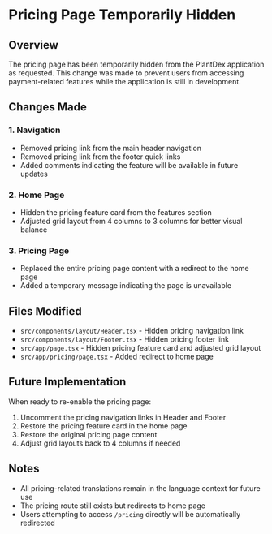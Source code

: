 # Pricing Page Temporarily Hidden

## Overview
The pricing page has been temporarily hidden from the PlantDex application as requested. This change was made to prevent users from accessing payment-related features while the application is still in development.

## Changes Made

### 1. Navigation
- Removed pricing link from the main header navigation
- Removed pricing link from the footer quick links
- Added comments indicating the feature will be available in future updates

### 2. Home Page
- Hidden the pricing feature card from the features section
- Adjusted grid layout from 4 columns to 3 columns for better visual balance

### 3. Pricing Page
- Replaced the entire pricing page content with a redirect to the home page
- Added a temporary message indicating the page is unavailable

## Files Modified
- `src/components/layout/Header.tsx` - Hidden pricing navigation link
- `src/components/layout/Footer.tsx` - Hidden pricing footer link  
- `src/app/page.tsx` - Hidden pricing feature card and adjusted grid layout
- `src/app/pricing/page.tsx` - Added redirect to home page

## Future Implementation
When ready to re-enable the pricing page:

1. Uncomment the pricing navigation links in Header and Footer
2. Restore the pricing feature card in the home page
3. Restore the original pricing page content
4. Adjust grid layouts back to 4 columns if needed

## Notes
- All pricing-related translations remain in the language context for future use
- The pricing route still exists but redirects to home page
- Users attempting to access `/pricing` directly will be automatically redirected 